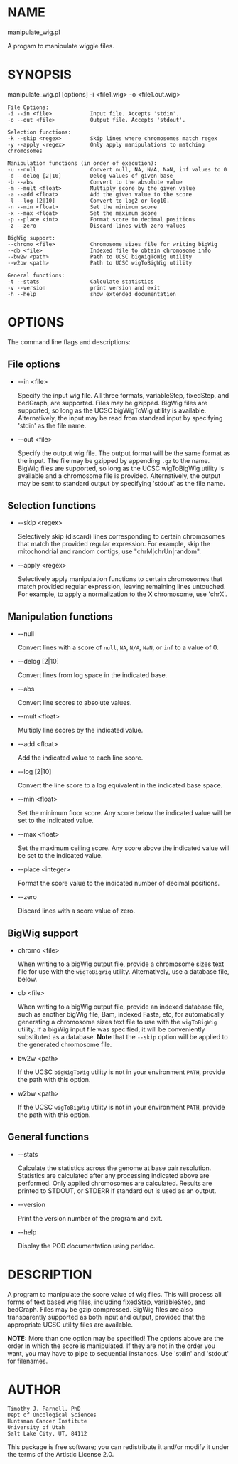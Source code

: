 # NAME

manipulate\_wig.pl

A progam to manipulate wiggle files.

# SYNOPSIS

manipulate\_wig.pl \[options\] -i &lt;file1.wig> -o &lt;file1.out.wig>

    File Options: 
    -i --in <file>            Input file. Accepts 'stdin'.
    -o --out <file>           Output file. Accepts 'stdout'.
    
    Selection functions:
    -k --skip <regex>         Skip lines where chromosomes match regex 
    -y --apply <regex>        Only apply manipulations to matching chromosomes 
    
    Manipulation functions (in order of execution):
    -u --null                 Convert null, NA, N/A, NaN, inf values to 0
    -d --delog [2|10]         Delog values of given base 
    -b --abs                  Convert to the absolute value 
    -m --mult <float>         Multiply score by the given value
    -a --add <float>          Add the given value to the score
    -l --log [2|10]           Convert to log2 or log10. 
    -n --min <float>          Set the minimum score
    -x --max <float>          Set the maximum score
    -p --place <int>          Format score to decimal positions
    -z --zero                 Discard lines with zero values

    BigWig support:
    --chromo <file>           Chromosome sizes file for writing bigWig
    --db <file>               Indexed file to obtain chromosome info
    --bw2w <path>             Path to UCSC bigWigToWig utility
    --w2bw <path>             Path to UCSC wigToBigWig utility
    
    General functions:
    -t --stats                Calculate statistics 
    -v --version              print version and exit
    -h --help                 show extended documentation

# OPTIONS

The command line flags and descriptions:

## File options

- --in &lt;file>

    Specify the input wig file. All three formats, variableStep, fixedStep, and 
    bedGraph, are supported. Files may be gzipped. BigWig files are supported, 
    so long as the UCSC bigWigToWig utility is available. Alternatively, the input 
    may be read from standard input by specifying 'stdin' as the file name. 

- --out &lt;file>

    Specify the output wig file. The output format will be the same format as the
    input. The file may be gzipped by appending `.gz` to the name. BigWig files are
    supported, so long as the UCSC wigToBigWig utility is available and a chromosome
    file is provided. Alternatively, the output may be sent to standard output by
    specifying 'stdout' as the file name. 

## Selection functions

- --skip &lt;regex>

    Selectively skip (discard) lines corresponding to certain chromosomes that 
    match the provided regular expression. For example, skip the 
    mitochondrial and random contigs, use "chrM|chrUn|random".

- --apply &lt;regex>

    Selectively apply manipulation functions to certain chromosomes that match 
    provided regular expression, leaving remaining lines untouched. For example, 
    to apply a normalization to the X chromosome, use 'chrX'.

## Manipulation functions

- --null

    Convert lines with a score of `null`, `NA`, `N/A`, `NaN`, or `inf` to 
    a value of 0. 

- --delog \[2|10\]

    Convert lines from log space in the indicated base.

- --abs

    Convert line scores to absolute values.

- --mult &lt;float>

    Multiply line scores by the indicated value.

- --add &lt;float>

    Add the indicated value to each line score.

- --log \[2|10\]

    Convert the line score to a log equivalent in the indicated base space.

- --min &lt;float>

    Set the minimum floor score. Any score below the indicated value 
    will be set to the indicated value.

- --max &lt;float>

    Set the maximum ceiling score. Any score above the indicated value 
    will be set to the indicated value.

- --place &lt;integer>

    Format the score value to the indicated number of decimal positions.

- --zero 

    Discard lines with a score value of zero.

## BigWig support

- chromo &lt;file>

    When writing to a bigWig output file, provide a chromosome sizes text 
    file for use with the `wigToBigWig` utility. Alternatively, use a 
    database file, below.

- db &lt;file>

    When writing to a bigWig output file, provide an indexed database file, 
    such as another bigWig file, Bam, indexed Fasta, etc, for automatically 
    generating a chromosome sizes text file to use with the `wigToBigWig` 
    utility. If a bigWig input file was specified, it will be conveniently 
    substituted as a database. **Note** that the `--skip` option will be 
    applied to the generated chromosome file.

- bw2w &lt;path>

    If the UCSC `bigWigToWig` utility is not in your environment `PATH`, 
    provide the path with this option.

- w2bw &lt;path>

    If the UCSC `wigToBigWig` utility is not in your environment `PATH`, 
    provide the path with this option.

## General functions

- --stats

    Calculate the statistics across the genome at base pair resolution. 
    Statistics are calculated after any processing indicated above are 
    performed. Only applied chromosomes are calculated. Results are 
    printed to STDOUT, or STDERR if standard out is used as an output.

- --version

    Print the version number of the program and exit.

- --help

    Display the POD documentation using perldoc. 

# DESCRIPTION

A program to manipulate the score value of wig files. This will process all 
forms of text based wig files, including fixedStep, variableStep, and bedGraph. 
Files may be gzip compressed. BigWig files are also transparently supported as 
both input and output, provided that the appropriate UCSC utility files are 
available.

**NOTE:** More than one option may be specified! The options above are the order 
in which the score is manipulated. If they are not in the order you want, you 
may have to pipe to sequential instances. Use 'stdin' and 'stdout' for filenames.

# AUTHOR

    Timothy J. Parnell, PhD
    Dept of Oncological Sciences
    Huntsman Cancer Institute
    University of Utah
    Salt Lake City, UT, 84112

This package is free software; you can redistribute it and/or modify
it under the terms of the Artistic License 2.0.  
